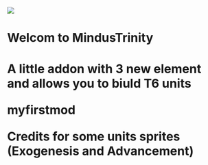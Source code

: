 ![](https://github.com/Arth0x/AetherUnbound/blob/master/sprites/ui/font_cover.png)

<h1>Welcom to MindusTrinity<h1>

A little addon with 3 new element and allows you to biuld T6 units

myfirstmod







Credits for some units sprites (Exogenesis and Advancement)